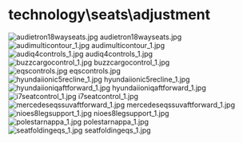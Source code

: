 <h1>technology\seats\adjustment</h1>
<div class="container text-center">
<div class="row">
<div class="col col-lg-2 col-6">
<img src="https://media.evkx.net/multimedia/technology/seats/adjustment/audietron18wayseats_xst.jpg" class="img-thumbnail" alt="audietron18wayseats.jpg">
audietron18wayseats.jpg
</div>
<div class="col col-lg-2 col-6">
<img src="https://media.evkx.net/multimedia/technology/seats/adjustment/audimulticontour_1_xst.jpg" class="img-thumbnail" alt="audimulticontour_1.jpg">
audimulticontour_1.jpg
</div>
<div class="col col-lg-2 col-6">
<img src="https://media.evkx.net/multimedia/technology/seats/adjustment/audiq4controls_1_xst.jpg" class="img-thumbnail" alt="audiq4controls_1.jpg">
audiq4controls_1.jpg
</div>
<div class="col col-lg-2 col-6">
<img src="https://media.evkx.net/multimedia/technology/seats/adjustment/buzzcargocontrol_1_xst.jpg" class="img-thumbnail" alt="buzzcargocontrol_1.jpg">
buzzcargocontrol_1.jpg
</div>
<div class="col col-lg-2 col-6">
<img src="https://media.evkx.net/multimedia/technology/seats/adjustment/eqscontrols_xst.jpg" class="img-thumbnail" alt="eqscontrols.jpg">
eqscontrols.jpg
</div>
<div class="col col-lg-2 col-6">
<img src="https://media.evkx.net/multimedia/technology/seats/adjustment/hyundaiionic5recline_1_xst.jpg" class="img-thumbnail" alt="hyundaiionic5recline_1.jpg">
hyundaiionic5recline_1.jpg
</div>
<div class="col col-lg-2 col-6">
<img src="https://media.evkx.net/multimedia/technology/seats/adjustment/hyundaiioniqaftforward_1_xst.jpg" class="img-thumbnail" alt="hyundaiioniqaftforward_1.jpg">
hyundaiioniqaftforward_1.jpg
</div>
<div class="col col-lg-2 col-6">
<img src="https://media.evkx.net/multimedia/technology/seats/adjustment/i7seatcontrol_1_xst.jpg" class="img-thumbnail" alt="i7seatcontrol_1.jpg">
i7seatcontrol_1.jpg
</div>
<div class="col col-lg-2 col-6">
<img src="https://media.evkx.net/multimedia/technology/seats/adjustment/mercedeseqssuvaftforward_1_xst.jpg" class="img-thumbnail" alt="mercedeseqssuvaftforward_1.jpg">
mercedeseqssuvaftforward_1.jpg
</div>
<div class="col col-lg-2 col-6">
<img src="https://media.evkx.net/multimedia/technology/seats/adjustment/nioes8legsupport_1_xst.jpg" class="img-thumbnail" alt="nioes8legsupport_1.jpg">
nioes8legsupport_1.jpg
</div>
<div class="col col-lg-2 col-6">
<img src="https://media.evkx.net/multimedia/technology/seats/adjustment/polestarnappa_1_xst.jpg" class="img-thumbnail" alt="polestarnappa_1.jpg">
polestarnappa_1.jpg
</div>
<div class="col col-lg-2 col-6">
<img src="https://media.evkx.net/multimedia/technology/seats/adjustment/seatfoldingeqs_1_xst.jpg" class="img-thumbnail" alt="seatfoldingeqs_1.jpg">
seatfoldingeqs_1.jpg
</div>
</div>
</div>
